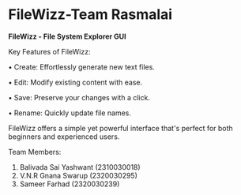 # FileWizz-Team Rasmalai
**FileWizz - File System Explorer GUI**


Key Features of FileWizz:

• Create: Effortlessly generate new text files.

• Edit: Modify existing content with ease.

• Save: Preserve your changes with a click.

• Rename: Quickly update file names.

FileWizz offers a simple yet powerful interface that's perfect for both beginners and experienced users.

Team Members:
1. Balivada Sai Yashwant (2310030018)
2. V.N.R Gnana Swarup (2320030295)
3. Sameer Farhad (2320030239)
